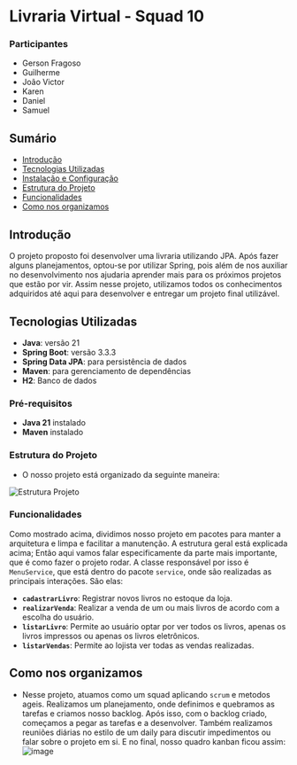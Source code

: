 # Livraria Virtual - Squad 10

### Participantes

- Gerson Fragoso
- Guilherme
- João Victor
- Karen
- Daniel
- Samuel


## Sumário

- [Introdução](#introdução)
- [Tecnologias Utilizadas](#tecnologias-utilizadas)
- [Instalação e Configuração](#instalação-e-configuração)
- [Estrutura do Projeto](#estrutura-do-projeto)
- [Funcionalidades](#funcionalidades)
- [Como nos organizamos](#funcionalidades)


## Introdução

O projeto proposto foi desenvolver uma livraria utilizando JPA. Após fazer alguns planejamentos, optou-se por utilizar Spring, pois além de nos auxiliar no desenvolvimento nos ajudaria aprender mais para os próximos projetos que estão por vir. Assim nesse projeto, utilizamos todos os conhecimentos adquiridos até aqui para desenvolver e entregar um projeto final utilizável.

## Tecnologias Utilizadas

- **Java**: versão 21
- **Spring Boot**: versão 3.3.3
- **Spring Data JPA**: para persistência de dados
- **Maven**: para gerenciamento de dependências
- **H2**: Banco de dados

### Pré-requisitos

- **Java 21** instalado
- **Maven** instalado

### Estrutura do Projeto

- O nosso projeto está organizado da seguinte maneira:

![Estrutura Projeto](https://github.com/user-attachments/assets/1a007b90-ea56-4706-b7ee-c58ef73ea37e)

### Funcionalidades

Como mostrado acima, dividimos nosso projeto em pacotes para manter a arquitetura e limpa e facilitar a manutenção. A estrutura geral está explicada acima; Então aqui vamos falar especificamente da parte mais importante, que é como fazer o projeto rodar. A classe responsável por isso é `MenuService`, que está dentro do pacote `service`, onde são realizadas as principais interações. São elas:

- **`cadastrarLivro`**: Registrar novos livros no estoque da loja.
- **`realizarVenda`**: Realizar a venda de um ou mais livros de acordo com a escolha do usuário.
- **`listarLivro`**: Permite ao usuário optar por ver todos os livros, apenas os livros impressos ou apenas os livros eletrônicos.
- **`listarVendas`**: Permite ao lojista ver todas as vendas realizadas.

## Como nos organizamos

- Nesse projeto, atuamos como um squad aplicando `scrum` e metodos ageis. Realizamos um planejamento, onde definimos e quebramos as tarefas e criamos nosso backlog. Após isso, com o backlog criado, começamos a pegar as tarefas e a desenvolver. Também realizamos reuniões diárias no estilo de um daily para discutir impedimentos ou falar sobre o projeto em si. E no final, nosso quadro kanban ficou assim:
![image](https://github.com/user-attachments/assets/f31d79fc-04c4-4f8a-957a-aaaa62152792)

